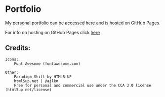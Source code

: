 # Portfolio

My personal portfolio can be accessed [here](https://itsmordecai.github.io) and is hosted on GitHub Pages.

For info on hosting on GitHub Pages click [here](https://pages.github.com/) 

## Credits:

    Icons:
        Font Awesome (fontawesome.com)

    Other:
        Paradigm Shift by HTML5 UP
        html5up.net | @ajlkn
        Free for personal and commercial use under the CCA 3.0 license (html5up.net/license)
